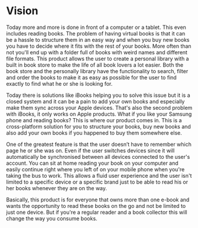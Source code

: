 # Vision

Today more and more is done in front of a computer or a tablet. This even includes reading books. The problem of having virtual books is that it can be a hassle to structure them in an easy way and when you buy new books you have to decide where it fits with the rest of your books. More often than not you'll end up with a folder full of books with weird names and different file formats. This product allows the user to create a personal library with a built in book store to make the life of all book lovers a lot easier. Both the book store and the personally library have the functionality to search, filter and order the books to make it as easy as possible for the user to find exactly to find what he or she is looking for. 

Today there is solutions like iBooks helping you to solve this issue but it is a closed system and it can be a pain to add your own books and especially make them sync across your Apple devices. That's also the second problem with iBooks, it only works on Apple products. What if you like your Samsung phone and reading books? This is where our product comes in. This is a cross-platform solution for you to structure your books, buy new books and also add your own books if you happened to buy them somewhere else.

One of the greatest feature is that the user doesn’t have to remember which page he or she was on. Even if the user switches devices since it will automatically be synchronised between all devices connected to the user's account. You can sit at home reading your book on your computer and easily continue right where you left of on your mobile phone when you're taking the bus to work. This allows a fluid user experience and the user isn't limited to a specific device or a specific brand just to be able to read his or her books whenever they are on the way. 

Basically, this product is for everyone that owns more than one e-book and wants the opportunity to read these books on the go and not be limited to just one device. But if you're a regular reader and a book collector this will change the way you consume books.
